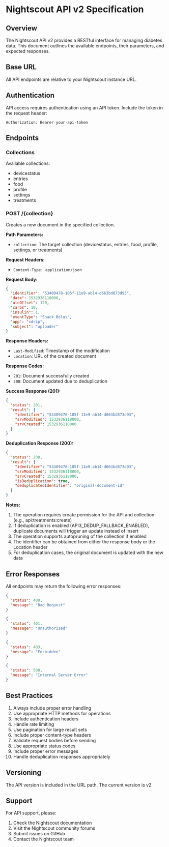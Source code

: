 # Nightscout API v2 Specification

## Overview

The Nightscout API v2 provides a RESTful interface for managing diabetes data. This document outlines the available endpoints, their parameters, and expected responses.

## Base URL

All API endpoints are relative to your Nightscout instance URL.

## Authentication

API access requires authentication using an API token. Include the token in the request header:

```
Authorization: Bearer your-api-token
```

## Endpoints

### Collections

Available collections:
- devicestatus
- entries
- food
- profile
- settings
- treatments

### POST /{collection}
Creates a new document in the specified collection.

**Path Parameters:**
- `collection`: The target collection (devicestatus, entries, food, profile, settings, or treatments)

**Request Headers:**
- `Content-Type: application/json`

**Request Body:**
```json
{
  "identifier": "53409478-105f-11e9-ab14-d663bd873d93",
  "date": 1532936118000,
  "utcOffset": 120,
  "carbs": 10,
  "insulin": 1,
  "eventType": "Snack Bolus",
  "app": "xdrip",
  "subject": "uploader"
}
```

**Response Headers:**
- `Last-Modified`: Timestamp of the modification
- `Location`: URL of the created document

**Response Codes:**
- `201`: Document successfully created
- `200`: Document updated due to deduplication

**Success Response (201):**
```json
{
  "status": 201,
  "result": {
    "identifier": "53409478-105f-11e9-ab14-d663bd873d93",
    "srvModified": 1532936118000,
    "srvCreated": 1532936118000
  }
}
```

**Deduplication Response (200):**
```json
{
  "status": 200,
  "result": {
    "identifier": "53409478-105f-11e9-ab14-d663bd873d93",
    "srvModified": 1532936118000,
    "srvCreated": 1532936118000,
    "isDeduplication": true,
    "deduplicatedIdentifier": "original-document-id"
  }
}
```

**Notes:**
1. The operation requires create permission for the API and collection (e.g., api:treatments:create)
2. If deduplication is enabled (API3_DEDUP_FALLBACK_ENABLED), duplicate documents will trigger an update instead of insert
3. The operation supports autopruning of the collection if enabled
4. The identifier can be obtained from either the response body or the Location header
5. For deduplication cases, the original document is updated with the new data

## Error Responses

All endpoints may return the following error responses:

```json
{
  "status": 400,
  "message": "Bad Request"
}
```

```json
{
  "status": 401,
  "message": "Unauthorized"
}
```

```json
{
  "status": 403,
  "message": "Forbidden"
}
```

```json
{
  "status": 500,
  "message": "Internal Server Error"
}
```

## Best Practices

1. Always include proper error handling
2. Use appropriate HTTP methods for operations
3. Include authentication headers
4. Handle rate limiting
5. Use pagination for large result sets
6. Include proper content-type headers
7. Validate request bodies before sending
8. Use appropriate status codes
9. Include proper error messages
10. Handle deduplication responses appropriately

## Versioning

The API version is included in the URL path. The current version is v2.

## Support

For API support, please:
1. Check the Nightscout documentation
2. Visit the Nightscout community forums
3. Submit issues on GitHub
4. Contact the Nightscout team 